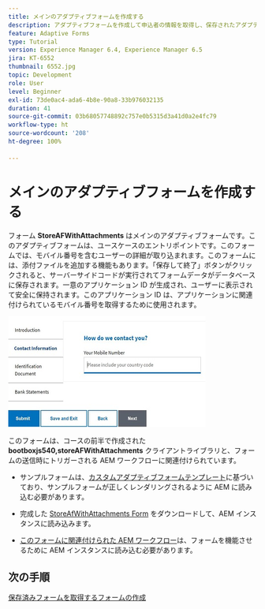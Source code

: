 ```yaml
---
title: メインのアダプティブフォームを作成する
description: アダプティブフォームを作成して申込者の情報を取得し、保存されたアダプティブフォームを取得する
feature: Adaptive Forms
type: Tutorial
version: Experience Manager 6.4, Experience Manager 6.5
jira: KT-6552
thumbnail: 6552.jpg
topic: Development
role: User
level: Beginner
exl-id: 73de0ac4-ada6-4b8e-90a8-33b976032135
duration: 41
source-git-commit: 03b68057748892c757e0b5315d3a41d0a2e4fc79
workflow-type: ht
source-wordcount: '208'
ht-degree: 100%

---
```


# メインのアダプティブフォームを作成する

フォーム **StoreAFWithAttachments** はメインのアダプティブフォームです。このアダプティブフォームは、ユースケースのエントリポイントです。このフォームでは、モバイル番号を含むユーザーの詳細が取り込まれます。このフォームには、添付ファイルを追加する機能もあります。「保存して終了」ボタンがクリックされると、サーバーサイドコードが実行されてフォームデータがデータベースに保存されます。一意のアプリケーション ID が生成され、ユーザーに表示されて安全に保持されます。このアプリケーション ID は、アプリケーションに関連付けられているモバイル番号を取得するために使用されます。

![メインのアプリケーションフォーム](assets/6552.JPG)

このフォームは、コースの前半で作成された **bootboxjs540,storeAFWithAttachments** クライアントライブラリと、フォームの送信時にトリガーされる AEM ワークフローに関連付けられています。


* サンプルフォームは、[カスタムアダプティブフォームテンプレート](assets/custom-template-with-page-component.zip)に基づいており、サンプルフォームが正しくレンダリングされるように AEM に読み込む必要があります。

* 完成した [StoreAfWithAttachments Form](assets/store-af-with-attachments-form.zip) をダウンロードして、AEM インスタンスに読み込みます。

* [このフォームに関連付けられた AEM ワークフロー](assets/workflow-model-store-af-with-attachments.zip)は、フォームを機能させるために AEM インスタンスに読み込む必要があります。


## 次の手順

[保存済みフォームを取得するフォームの作成](./retrieve-saved-form.md)